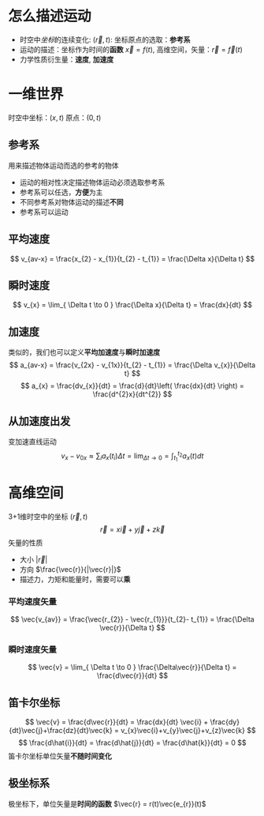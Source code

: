 # 怎么描述运动
- 时空中*坐标*的连续变化: $(\vec{r}, t)$: 坐标原点的选取：**参考系**
- 运动的描述：坐标作为时间的**函数** $\vec{x} = f(t)$, 高维空间，矢量：$\vec{r} = \vec{f}(t)$
- 力学性质衍生量：**速度**, **加速度**
# 一维世界
时空中坐标：$(x, t)$
原点：$(0, t)$
## 参考系
用来描述物体运动而选的参考的物体
- 运动的相对性决定描述物体运动必须选取参考系
- 参考系可以任选，**方便**为主
- 不同参考系对物体运动的描述**不同**
- 参考系可以运动

## 平均速度
$$
v_{av-x} = \frac{x_{2} - x_{1}}{t_{2} - t_{1}} = \frac{\Delta x}{\Delta t}
$$
## 瞬时速度
$$
v_{x} = \lim_{ \Delta t \to 0 } \frac{\Delta x}{\Delta t} = \frac{dx}{dt}
$$
## 加速度
类似的，我们也可以定义**平均加速度**与**瞬时加速度**
$$
a_{av-x} = \frac{v_{2x} - v_{1x}}{t_{2} - t_{1}} = \frac{\Delta v_{x}}{\Delta t} 
$$
$$
a_{x} = \frac{dv_{x}}{dt} = \frac{d}{dt}\left( \frac{dx}{dt} \right) = \frac{d^{2}x}{dt^{2}}
$$

## 从加速度出发
变加速直线运动
$$
v_{x} -v_{0x} \approx \sum_{i} a_{x}(t_{i})\Delta t = \lim_{ \Delta t \to 0} = \int ^{t_{2}} _{t_{1}} a_{x}(t)dt
$$

# 高维空间
3+1维时空中的坐标 $(\vec{r}, t)$ 
$$
\vec{r} = x \vec{i} + y \vec{j} +z\vec{k}
$$
矢量的性质
- 大小 $|\vec{r}|$
- 方向 $\frac{\vec{r}}{|\vec{r}|}$ 
- 描述力，力矩和能量时，需要可以**乘**

### 平均速度矢量
$$
\vec{v_{av}} = \frac{\vec{r_{2}} - \vec{r_{1}}}{t_{2}- t_{1}} = \frac{\Delta \vec{r}}{\Delta t}
$$
### 瞬时速度矢量
$$
\vec{v} = \lim_{ \Delta t \to 0 } \frac{\Delta\vec{r}}{\Delta t} = \frac{d\vec{r}}{dt}
$$


## 笛卡尔坐标
$$
\vec{v} = \frac{d\vec{r}}{dt} = \frac{dx}{dt} \vec{i} + \frac{dy}{dt}\vec{j}+\frac{dz}{dt}\vec{k} = v_{x}\vec{i}+v_{y}\vec{j}+v_{z}\vec{k}
$$
$$
\frac{d\hat{i}}{dt} = \frac{d\hat{j}}{dt} = \frac{d\hat{k}}{dt} = 0
$$
笛卡尔坐标单位矢量**不随时间变化**

## 极坐标系
极坐标下，单位矢量是**时间的函数** $\vec{r} = r(t)\vec{e_{r}}(t)$
